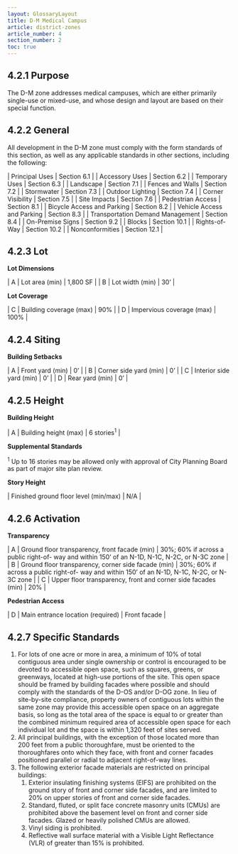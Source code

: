 ```yaml
---
layout: GlossaryLayout
title: D-M Medical Campus
article: district-zones
article_number: 4
section_number: 2
toc: true
---
```


## 4.2.1 Purpose

The D-M zone addresses medical campuses, which are either primarily single-use or mixed-use, and whose design and layout are based on their special function.

## 4.2.2 General

All development in the D-M zone must comply with the form standards of this section, as well as any applicable standards in other sections, including the following:

| Principal Uses | Section 6.1 |
| Accessory Uses | Section 6.2 |
| Temporary Uses | Section 6.3 |
| Landscape | Section 7.1 |
| Fences and Walls | Section 7.2 |
| Stormwater | Section 7.3 |
| Outdoor Lighting | Section 7.4 |
| Corner Visibility | Section 7.5 |
| Site Impacts | Section 7.6 |
| Pedestrian Access | Section 8.1 |
| Bicycle Access and Parking | Section 8.2 |
| Vehicle Access and Parking | Section 8.3 |
| Transportation Demand Management | Section 8.4 |
| On-Premise Signs | Section 9.2 |
| Blocks | Section 10.1 |
| Rights-of-Way | Section 10.2 |
| Nonconformities | Section 12.1 |

## 4.2.3 Lot

**Lot Dimensions**

| A | Lot area (min) | 1,800 SF |
| B | Lot width (min) | 30’ |

**Lot Coverage**

| C | Building coverage (max) | 90% |
| D | Impervious coverage (max) | 100% |

## 4.2.4 Siting

**Building Setbacks**

| A | Front yard (min) | 0’ |
| B | Corner side yard (min) | 0’ |
| C | Interior side yard (min) | 0’ |
| D | Rear yard (min) | 0’ |

## 4.2.5 Height

**Building Height**

| A | Building height (max) | 6 stories<sup>1</sup> |

**Supplemental Standards**

<sup>1</sup> Up to 16 stories may be allowed only with approval of City Planning Board as part of major site plan review.

**Story Height**

| Finished ground floor level (min/max) | N/A |

## 4.2.6 Activation

**Transparency**

| A | Ground floor transparency, front facade (min) | 30%; 60% if across a public right-of- way and within 150’ of an N-1D, N-1C, N-2C, or N-3C zone |
| B | Ground floor transparency, corner side facade (min) | 30%; 60% if across a public right-of- way and within 150’ of an N-1D, N-1C, N-2C, or N-3C zone |
| C | Upper floor transparency, front and corner side facades (min) | 20% |

**Pedestrian Access**

| D | Main entrance location (required) | Front facade |

## 4.2.7 Specific Standards

1. For lots of one acre or more in area, a minimum of 10% of total contiguous area under single
   ownership or control is encouraged to be devoted to accessible open space, such as squares, greens, or greenways, located at high-use portions of the site. This open space should be framed
   by building facades where possible and should comply with the standards of the D-OS and/or D-OG zone. In lieu of site-by-site compliance, property owners of contiguous lots within the same zone may provide this accessible open space on an aggregate basis, so long as the total area of the space is equal to or greater than the combined minimum required area of accessible open space for each individual lot and the space is within 1,320 feet of sites served.
2. All principal buildings, with the exception of those located more than 200 feet from a public
   thoroughfare, must be oriented to the thoroughfares onto which they face, with front and corner facades positioned parallel or radial to adjacent right-of-way lines.
3. The following exterior facade materials are restricted on principal buildings:
   1. Exterior insulating finishing systems (EIFS) are prohibited on the ground story of front and corner side facades, and are limited to 20% on upper stories of front and corner side facades.
   2. Standard, fluted, or split face concrete masonry units (CMUs) are prohibited above the basement level on front and corner side facades. Glazed or heavily polished CMUs are allowed.
   3. Vinyl siding is prohibited.
   4. Reflective wall surface material with a Visible Light Reflectance (VLR) of greater than 15% is prohibited.
